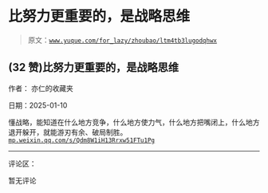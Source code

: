 # 比努力更重要的，是战略思维

> 原文：[`www.yuque.com/for_lazy/zhoubao/ltm4tb3lugodqhwx`](https://www.yuque.com/for_lazy/zhoubao/ltm4tb3lugodqhwx)

## (32 赞)比努力更重要的，是战略思维

作者： 亦仁的收藏夹

日期：2025-01-10

懂战略，能知道在什么地方竞争，什么地方使力气，什么地方把嘴闭上，什么地方退开躲开，就能游刃有余、破局制胜。 [`mp.weixin.qq.com/s/Qdm8W1iH13Rrxw51FTu1Pg`](https://mp.weixin.qq.com/s/Qdm8W1iH13Rrxw51FTu1Pg)

* * *

评论区：

暂无评论